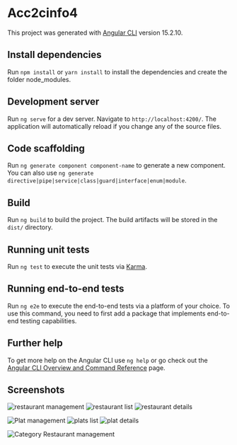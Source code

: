 # Acc2cinfo4

This project was generated with [Angular CLI](https://github.com/angular/angular-cli) version 15.2.10.
## Install dependencies

Run `npm install` or `yarn install` to install the dependencies and create the folder node_modules.

## Development server

Run `ng serve` for a dev server. Navigate to `http://localhost:4200/`. The application will automatically reload if you change any of the source files.

## Code scaffolding

Run `ng generate component component-name` to generate a new component. You can also use `ng generate directive|pipe|service|class|guard|interface|enum|module`.

## Build

Run `ng build` to build the project. The build artifacts will be stored in the `dist/` directory.

## Running unit tests

Run `ng test` to execute the unit tests via [Karma](https://karma-runner.github.io).

## Running end-to-end tests

Run `ng e2e` to execute the end-to-end tests via a platform of your choice. To use this command, you need to first add a package that implements end-to-end testing capabilities.

## Further help

To get more help on the Angular CLI use `ng help` or go check out the [Angular CLI Overview and Command Reference](https://angular.io/cli) page.

## Screenshots

![restaurant management](https://github.com/rafikhabib/bodysmith_frontoffice/assets/52664757/a52f450b-8458-47f8-a2a3-0a0cd09135a3)
![restaurant list](https://github.com/rafikhabib/bodysmith_frontoffice/assets/52664757/85cea862-f279-453f-9814-7db0a17ff0b5)
![restaurant details](https://github.com/rafikhabib/bodysmith_frontoffice/assets/52664757/c9376b42-9152-441d-8cb2-23e6c8d2fead)



![Plat management](https://github.com/rafikhabib/bodysmith_frontoffice/assets/52664757/7100ce30-4bfe-4cb0-8162-029af6ff9eef)
![plats list](https://github.com/rafikhabib/bodysmith_frontoffice/assets/52664757/720bfe3c-4b53-48c5-aaea-8218b6cb904f)
![plat details](https://github.com/rafikhabib/bodysmith_frontoffice/assets/52664757/7358c147-265e-4cba-bb14-6eaa1da4d971)

![Category Restaurant management](https://github.com/rafikhabib/bodysmith_frontoffice/assets/52664757/42df0f07-a7a1-45a3-baa9-b7b4976f5a2e)
